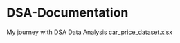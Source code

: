 # DSA-Documentation
My journey with DSA Data Analysis
[car_price_dataset.xlsx](https://github.com/user-attachments/files/20494495/car_price_dataset.xlsx)
